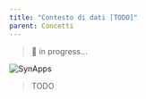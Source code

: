 ```yaml
---
title: "Contesto di dati [TODO]"
parent: Concetti
---
```


> 🚧 in progress...

![SynApps](../assets/under-progress.gif)


> TODO
